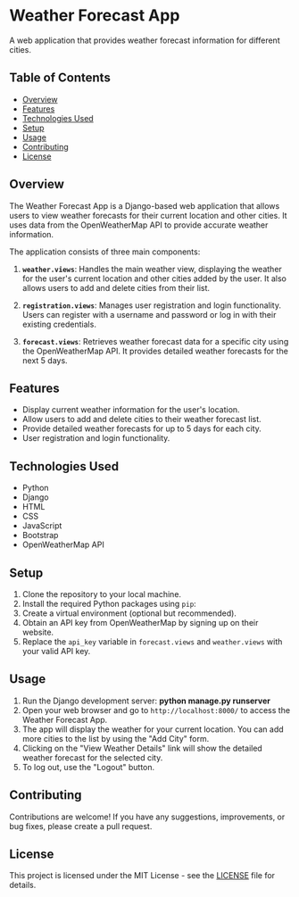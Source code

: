 # Weather Forecast App

A web application that provides weather forecast information for different cities.

## Table of Contents

- [Overview](#overview)
- [Features](#features)
- [Technologies Used](#technologies-used)
- [Setup](#setup)
- [Usage](#usage)
- [Contributing](#contributing)
- [License](#license)

## Overview

The Weather Forecast App is a Django-based web application that allows users to view weather forecasts for their current location and other cities. It uses data from the OpenWeatherMap API to provide accurate weather information.

The application consists of three main components:

1. **`weather.views`**: Handles the main weather view, displaying the weather for the user's current location and other cities added by the user. It also allows users to add and delete cities from their list.

2. **`registration.views`**: Manages user registration and login functionality. Users can register with a username and password or log in with their existing credentials.

3. **`forecast.views`**: Retrieves weather forecast data for a specific city using the OpenWeatherMap API. It provides detailed weather forecasts for the next 5 days.

## Features

- Display current weather information for the user's location.
- Allow users to add and delete cities to their weather forecast list.
- Provide detailed weather forecasts for up to 5 days for each city.
- User registration and login functionality.

## Technologies Used

- Python
- Django
- HTML
- CSS
- JavaScript
- Bootstrap
- OpenWeatherMap API

## Setup

1. Clone the repository to your local machine.
2. Install the required Python packages using `pip`:
3. Create a virtual environment (optional but recommended).
4. Obtain an API key from OpenWeatherMap by signing up on their website.
5. Replace the `api_key` variable in `forecast.views` and `weather.views` with your valid API key.

## Usage

1. Run the Django development server: **python manage.py runserver**
2. Open your web browser and go to `http://localhost:8000/` to access the Weather Forecast App.
3. The app will display the weather for your current location. You can add more cities to the list by using the "Add City" form.
4. Clicking on the "View Weather Details" link will show the detailed weather forecast for the selected city.
5. To log out, use the "Logout" button.

## Contributing

Contributions are welcome! If you have any suggestions, improvements, or bug fixes, please create a pull request.

## License

This project is licensed under the MIT License - see the [LICENSE](LICENSE) file for details.

